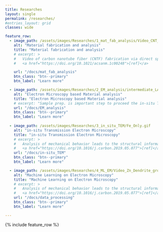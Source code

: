 ```yaml
---
title: Researches
layout: single
permalink: /researches/
#entries_layout: grid
classes: wide

feature_row:
  - image_path: /assets/images/Researches/1_mat_fab_analysis/Video_CNT_fiber_fabrication.gif
    alt: "Material fabrication and analysis"
    title: "Material fabrication and analysis"
    # excerpt: >
    #   Video of carbon nanotube fiber (CNTF) fabrication via direct spinning method.
    #   <a href="https://doi.org/10.1021/acsanm.1c00248">[ref]</a>

    url: "/docs/mat_fab_analysis"
    btn_class: "btn--primary"
    btn_label: "Learn more"

  - image_path: /assets/images/Researches/2_EM_analysis/intermediate_LATP_LFP_crop.png
    alt: "Electron Microscopy based Material analysis"
    title: "Electron Microscopy based Material analysis"
    # excerpt: "Sample prep. is important step to proceed the in-situ TEM."
    url: "/docs/EM_analysis"
    btn_class: "btn--primary"
    btn_label: "Learn more"
    
  - image_path: /assets/images/Researches/3_in_situ_TEM/Fe_Only.gif
    alt: "in-situ Transmission Electron Microscopy"
    title: "in-situ Transmission Electron Microscopy"
    # excerpt: >
    #   Analysis of mechanical behavior leads to the structural information.
    #   <a href="https://doi.org/10.1016/j.carbon.2019.05.077">[ref]</a>
    url: "/docs/in-situ_TEM"
    btn_class: "btn--primary"
    btn_label: "Learn more"      

  - image_path: /assets/images/Researches/4_ML_EM/Video_Zn_Dendrite_growth.gif
    alt: "Machine Learning on Electron Microscopy"
    title: "Machine Learning on Electron Microscopy"
    # excerpt: >
    #   Analysis of mechanical behavior leads to the structural information.
    #   <a href="https://doi.org/10.1016/j.carbon.2019.05.077">[ref]</a>
    url: "/docs/data_processing"
    btn_class: "btn--primary"
    btn_label: "Learn more"      

---
```


{% include feature_row %}